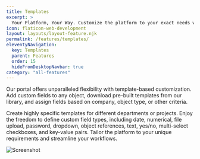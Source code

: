 ```yaml
---
title: Templates
excerpt: >
  Your Platform, Your Way. Customize the platform to your exact needs with flexible customization options. 
icon: flaticon-web-development
layout: layouts/layout-feature.njk
permalink: /features/templates/
eleventyNavigation:
  key: Templates
  parent: Features
  order: 15
  hideFromDesktopNavbar: true
category: "all-features"
---
```


Our portal offers unparalleled flexibility with template-based customization. Add custom fields to any object, download pre-built templates from our library, and assign fields based on company, object type, or other criteria. 

Create highly specific templates for different departments or projects. Enjoy the freedom to define custom field types, including date, numerical, file upload, password, dropdown, object references, text, yes/no, multi-select checkboxes, and key-value pairs. Tailor the platform to your unique requirements and streamline your workflows.

<img class="img-fluid" src="https://www.itportal.com/v4/images/templates.gif?rID=3" alt="Screenshot">